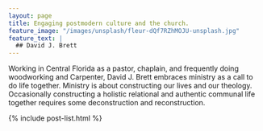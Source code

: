 ```yaml
---
layout: page
title: Engaging postmodern culture and the church.
feature_image: "/images/unsplash/fleur-dQf7RZhMOJU-unsplash.jpg"
feature_text: |
  ## David J. Brett
---
```


Working in Central Florida as a pastor, chaplain, and frequently doing woodworking and Carpenter, David J. Brett embraces ministry as a call to do life together. Ministry is about constructing our lives and our theology. Occasionally constructing a holistic relational and authentic communal life together requires some deconstruction and reconstruction.

{% include post-list.html %}
